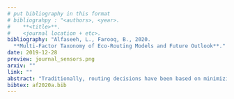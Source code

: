 ```yaml
---
# put bibliography in this format
# bibliograhpy : "<authors>, <year>.
#    **<title>**.
#    <journal location + etc>.
bibliography: "Alfaseeh, L., Farooq, B., 2020.
  **Multi-Factor Taxonomy of Eco-Routing Models and Future Outlook**." # surround Title with **<title>**
date: 2019-12-28
preview: journal_sensors.png
arxiv: ""
link: ""
abstract: "Traditionally, routing decisions have been based on minimizing travel time as the associated cost. Eco-routing considers the environmental aspects (e.g., emissions and fuel) as part of the travel cost to mitigate the undesirable impact of transportation systems on the environment. Unlike the exiting eco-routing review papers, this research work aims to provide a three-factor taxonomy at a more disaggregated level from the optimization prospective and map eco-routing studies to the proposed taxonomy. Furthermore, the strengths and weaknesses of the presented models are summarized. Our main findings include: a) a majority of studies optimized one objective at a time, b) the microscopic level of aggregation of the flow and emission/fuel models was rarely employed for large case studies, due to the associated complexity, and c) all of the reviewed studies were applied in a centralized routing system environment. In the near future when intelligent vehicles will be on the roads, a multi-objective distributed routing framework can be employed with a microscopic level of aggregation for both traffic and emission models, which is capable of operating on large-scale networks in real-time. Additionally, short-term spatio-temporal prediction of GHG cost is a crucial aspect to be tackled."
bibtex: af2020a.bib
---
```

